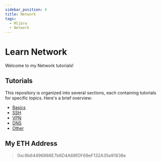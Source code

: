 ```yaml
---
sidebar_position: 4
title: Network
tags:
  - Mlibre
  - Network
---
```


# Learn Network

Welcome to my Network tutorials!

## Tutorials

This repository is organized into several sections, each containing tutorials for specific topics. Here's a brief overview:

* [Basics](./basic.md)
* [SSH](./ssh.md)
* [VPN](./vpn.md)
* [DNS](./dns.md)
* [Other](./other.md)

## My ETH Address

> 0xc9b64496986E7b6D4A68fDF69eF132A35e91838e
